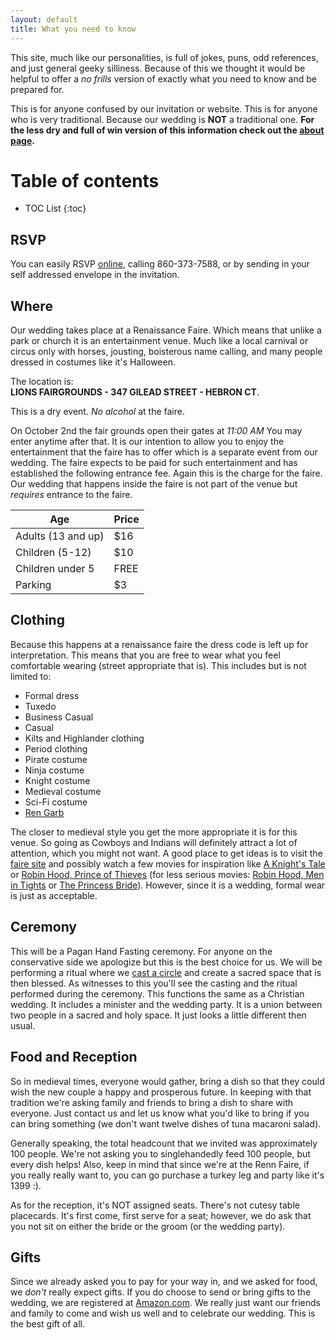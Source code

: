 ```yaml
--- 
layout: default
title: What you need to know
--- 
```

This site, much like our personalities, is full of jokes, puns, odd references,
and just general geeky silliness. Because of this we thought it would be
helpful to offer a _no frills_ version of exactly what you need to know and be
prepared for.

This is for anyone confused by our invitation or website. This is for anyone
who is very traditional. Because our wedding is **NOT** a traditional one.
**For the less dry and full of win version of this information check out the
[about page](/about.html).**

# Table of contents
* TOC List
{:toc}

## RSVP
You can easily RSVP [online]({{site.links.rsvp}}), calling 860-373-7588,  or by
sending in your self addressed envelope in the invitation.

## Where
Our wedding takes place at a Renaissance Faire. Which means that unlike a park
or church it is an entertainment venue. Much like a local carnival or circus
only with horses, jousting, boisterous name calling, and many people dressed in
costumes like it's Halloween.

The location is:  
**LIONS FAIRGROUNDS - 347 GILEAD STREET - HEBRON CT**.

This is a dry event. *No alcohol* at the faire.  

On October 2nd the fair grounds open their gates at _11:00 AM_ You may enter
anytime after that. It is our intention to allow you to enjoy the entertainment
that the faire has to offer which is a separate event from our wedding. The
faire expects to be paid for such entertainment and has established the
following entrance fee. Again this is the charge for the faire. Our wedding
that happens inside the faire is not part of the venue but *requires* entrance
to the faire.

Age                | Price |
-------------------|-------|
Adults (13 and up) | $16   |
Children (5-12)    | $10   |
Children under 5   | FREE  |
Parking            | $3    |

## Clothing
Because this happens at a renaissance faire the dress code is left up for
interpretation. This means that you are free to wear what you feel comfortable
wearing (street appropriate that is). This includes but is not limited to:

- Formal dress
- Tuxedo
- Business Casual
- Casual
- Kilts and Highlander clothing
- Period clothing
- Pirate costume
- Ninja costume
- Knight costume
- Medieval costume
- Sci-Fi costume
- [Ren Garb](http://stores.renstore.com/StoreFront.bok)

The closer to medieval style you get the more appropriate it is for this venue.
So going as Cowboys and Indians will definitely attract a lot of attention,
which you might not want. A good place to get ideas is to visit the [faire
site][faire] and possibly watch a few movies for inspiration like [A Knight's
Tale][1] or [Robin Hood, Prince of Thieves][2] (for less serious movies: [Robin
Hood, Men in Tights][3] or [The Princess Bride][4]). However, since it is a
wedding, formal wear is just as acceptable.

## Ceremony
This will be a Pagan Hand Fasting ceremony. For anyone on the conservative side
we apologize but this is the best choice for us. We will be performing a ritual
where we [cast a circle][5] and create a sacred space that is then blessed. As
witnesses to this you'll see the casting and the ritual performed during the
ceremony. This functions the same as a Christian wedding. It includes a
minister and the wedding party. It is a union between two people in a sacred
and holy space. It just looks a little different then usual.

## Food and Reception
So in medieval times, everyone would gather, bring a dish so that they could
wish the new couple a happy and prosperous future.  In keeping with that
tradition we're asking family and friends to bring a dish to share with
everyone.  Just contact us and let us know what you'd like to bring if you can
bring something (we don't want twelve dishes of tuna macaroni salad).  

Generally speaking, the total headcount that we invited was approximately 100
people.  We're not asking you to singlehandedly feed 100 people, but every dish
helps!  Also, keep in mind that since we're at the Renn Faire, if you really
really want to, you can go purchase a turkey leg and party like it's 1399 :).

As for the reception, it's NOT assigned seats.  There's not cutesy table
placecards.  It's first come, first serve for a seat; however, we do ask that
you not sit on either the bride or the groom (or the wedding party).

## Gifts
Since we already asked you to pay for your way in, and we asked for food, we
*don't* really expect gifts.  If you do choose to send or bring gifts to the
wedding, we are registered at [Amazon.com]({{site.links.registry}}).  We really
just want our friends and family to come and wish us well and to celebrate our
wedding.  This is the best gift of all.

[faire]: http://ctfaire.com/
[1]: http://www.imdb.com/title/tt0183790/
[2]: http://www.imdb.com/title/tt0102798/
[3]: http://www.imdb.com/title/tt0107977/
[4]: http://www.imdb.com/title/tt0093779/
[5]: http://en.wikipedia.org/wiki/Magic_circle
